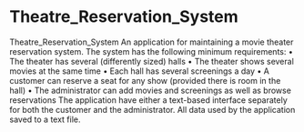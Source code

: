 # Theatre_Reservation_System
Theatre_Reservation_System
An application for maintaining a movie theater reservation system. The system
has the following minimum requirements:
• The theater has several (differently sized) halls
• The theater shows several movies at the same time
• Each hall has several screenings a day
• A customer can reserve a seat for any show (provided there is room in the hall)
• The administrator can add movies and screenings as well as browse reservations
The application have either a text-based interface separately for both the customer and the administrator.
All data used by the application saved to a text file.
